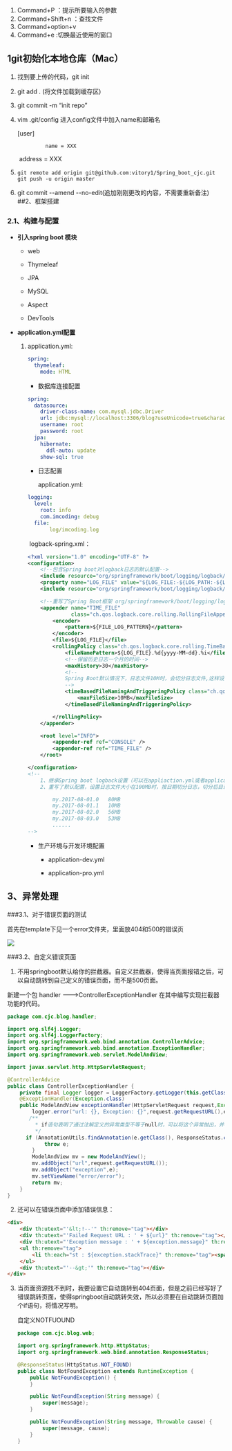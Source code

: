 

1. Command+P ：提示所要输入的参数
2. Command+Shift+n ：查找文件
3. Command+option+v
4. Command+e :切换最近使用的窗口



## 1git初始化本地仓库（Mac）

1. 找到要上传的代码，git init

2. git add . (将文件加载到缓存区)

3. git commit -m “init repo”

4. vim .git/config 进入config文件中加入name和邮箱名

   [user]

     			name = XXX

   ​			  address = XXX

5. ```
   git remote add origin git@github.com:vitory1/Spring_boot_cjc.git
   git push -u origin master 
   ```

6. git commit --amend --no-edit(追加刚刚更改的内容，不需要重新备注)
##2、框架搭建

### 2.1、构建与配置

- **引入spring boot 模块**

  - web

  - Thymeleaf

  - JPA

  - MySQL

  - Aspect

  - DevTools

- **application.yml配置**

  1. application.yml:

     ```yaml
     spring:
       thymeleaf:
         mode: HTML
     ```

     *  数据库连接配置

     ```yaml
     spring:
       datasource:
         driver-class-name: com.mysql.jdbc.Driver
         url: jdbc:mysql://localhost:3306/blog?useUnicode=true&characterEncoding=utf-8
         username: root
         password: root
       jpa:
         hibernate:
           ddl-auto: update
         show-sql: true
     ```

     * 日志配置

       application.yml:

     ```yaml
     logging:
       level:
         root: info
         com.imcoding: debug
       file: 
       		log/imcoding.log
     ```

     ​	logback-spring.xml：

     ```xml
     <?xml version="1.0" encoding="UTF-8" ?>
     <configuration>
         <!--包含Spring boot对logback日志的默认配置-->
         <include resource="org/springframework/boot/logging/logback/defaults.xml" />
         <property name="LOG_FILE" value="${LOG_FILE:-${LOG_PATH:-${LOG_TEMP:-${java.io.tmpdir:-/tmp}}}/spring.log}"/>
         <include resource="org/springframework/boot/logging/logback/console-appender.xml" />
     
         <!--重写了Spring Boot框架 org/springframework/boot/logging/logback/file-appender.xml 配置-->
         <appender name="TIME_FILE"
                   class="ch.qos.logback.core.rolling.RollingFileAppender">
             <encoder>
                 <pattern>${FILE_LOG_PATTERN}</pattern>
             </encoder>
             <file>${LOG_FILE}</file>
             <rollingPolicy class="ch.qos.logback.core.rolling.TimeBasedRollingPolicy">
                 <fileNamePattern>${LOG_FILE}.%d{yyyy-MM-dd}.%i</fileNamePattern>
                 <!--保留历史日志一个月的时间-->
                 <maxHistory>30</maxHistory>
                 <!--
                 Spring Boot默认情况下，日志文件10M时，会切分日志文件,这样设置日志文件会在100M时切分日志
                 -->
                 <timeBasedFileNamingAndTriggeringPolicy class="ch.qos.logback.core.rolling.SizeAndTimeBasedFNATP">
                     <maxFileSize>10MB</maxFileSize>
                 </timeBasedFileNamingAndTriggeringPolicy>
     
             </rollingPolicy>
         </appender>
     
         <root level="INFO">
             <appender-ref ref="CONSOLE" />
             <appender-ref ref="TIME_FILE" />
         </root>
     
     </configuration>
     <!--
         1、继承Spring boot logback设置（可以在appliaction.yml或者application.properties设置logging.*属性）
         2、重写了默认配置，设置日志文件大小在100MB时，按日期切分日志，切分后目录：
     
             my.2017-08-01.0   80MB
             my.2017-08-01.1   10MB
             my.2017-08-02.0   56MB
             my.2017-08-03.0   53MB
             ......
     -->
     ```

     * 生产环境与开发环境配置

       * application-dev.yml

       * application-pro.yml

## 3、异常处理

###3.1、对于错误页面的测试

首先在template下见一个error文件夹，里面放404和500的错误页

![](/Users/cjc/Downloads/截图/Xnip2020-03-21_16-33-45.jpg)

###3.2、自定义错误页面

1. 不用springboot默认给你的拦截器。自定义拦截器，使得当页面报错之后，可以自动跳转到自己定义的错误页面，而不是500页面。

新建一个包 handler --->ControllerExceptionHandler 在其中编写实现拦截器功能的代码。

```java
package com.cjc.blog.handler;

import org.slf4j.Logger;
import org.slf4j.LoggerFactory;
import org.springframework.web.bind.annotation.ControllerAdvice;
import org.springframework.web.bind.annotation.ExceptionHandler;
import org.springframework.web.servlet.ModelAndView;

import javax.servlet.http.HttpServletRequest;

@ControllerAdvice
public class ControllerExceptionHandler {
    private final Logger logger = LoggerFactory.getLogger(this.getClass());
    @ExceptionHandler(Exception.class)
    public ModelAndView exceptionHandler(HttpServletRequest request,Exception e){
        logger.error("url: {}, Exception: {}",request.getRequestURL(),e.getMessage());
       /**
         * if语句表明了通过注解定义的异常类型不等于null时，可以将这个异常抛出，并不用自己编写的拦截器将这个					异常拦截，交给springboot处理
         */
      if (AnnotationUtils.findAnnotation(e.getClass(), ResponseStatus.class)!=null){
            throw e;
        }
        ModelAndView mv = new ModelAndView();
        mv.addObject("url",request.getRequestURL());
        mv.addObject("exception",e);
        mv.setViewName("error/error");
        return mv;
    }
}
```

2. 还可以在错误页面中添加错误信息：

```html
<div>
    <div th:utext="'&lt;!--'" th:remove="tag"></div>
    <div th:utext="'Failed Request URL : ' + ${url}" th:remove="tag"></div>
    <div th:utext="'Exception message : ' + ${exception.message}" th:remove="tag"></div>
    <ul th:remove="tag">
        <li th:each="st : ${exception.stackTrace}" th:remove="tag"><span th:utext="${st}" th:remove="tag"></span></li>
    </ul>
    <div th:utext="'--&gt;'" th:remove="tag"></div>
</div>
```

3. 当页面资源找不到时，我要设置它自动跳转到404页面，但是之前已经写好了错误跳转页面，使得springboot自动跳转失效，所以必须要在自动跳转页面加个if语句，将情况写明。

   自定义NOTFUOUND

   ```java
   package com.cjc.blog.web;
   
   import org.springframework.http.HttpStatus;
   import org.springframework.web.bind.annotation.ResponseStatus;
   
   @ResponseStatus(HttpStatus.NOT_FOUND)
   public class NotFoundException extends RuntimeException {
       public NotFoundException() {
       }
   
       public NotFoundException(String message) {
           super(message);
       }
   
       public NotFoundException(String message, Throwable cause) {
           super(message, cause);
       }
   }
   
   ```

   